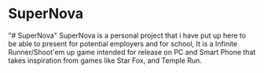 # SuperNova
"# SuperNova" 
SuperNova is a personal project that i have put up here to be able to present for potential employers and for school, It is a Infinite Runner/Shoot'em up game intended for release on PC and Smart Phone that takes inspiration from games like Star Fox, and Temple Run.
